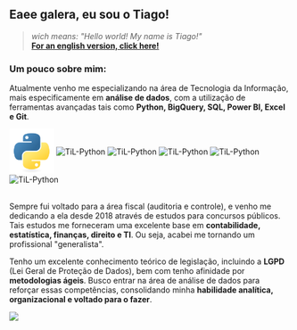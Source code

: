 
## Eaee galera, eu sou o Tiago!
> _wich means: "Hello world! My name is Tiago!"_  
> **[For an english version, click here!](https://github.com/til021/til021/blob/main/README.en.md)**   
### Um pouco sobre mim:

Atualmente venho me especializando na área de Tecnologia da Informação, mais especificamente em **análise de dados**, com a utilização de ferramentas avançadas tais como **Python, BigQuery, SQL, Power BI, Excel e Git**.
</div> 
<div style="display: inline_block">    
    <img align="center" alt="TiL-Python" height="80" width="80" src="https://raw.githubusercontent.com/devicons/devicon/master/icons/python/python-original.svg">
    <img align="center" alt="TiL-Python" height="60" width="80" src="https://cdn.worldvectorlogo.com/logos/google-bigquery-logo-1.svg">
    <img align="center" alt="TiL-Python" height="90" width="120" src="https://cdn.jsdelivr.net/gh/devicons/devicon/icons/mysql/mysql-original-wordmark.svg">
    <img align="center" alt="TiL-Python" height="60" width="60" src="https://upload.wikimedia.org/wikipedia/commons/thumb/c/cf/New_Power_BI_Logo.svg/2048px-New_Power_BI_Logo.svg.png">
    <img align="center" alt="TiL-Python" height="60" width="80" src="https://upload.wikimedia.org/wikipedia/commons/3/34/Microsoft_Office_Excel_%282019%E2%80%93present%29.svg">
    <img align="center" alt="TiL-Python" height="60" width="80" src="https://upload.wikimedia.org/wikipedia/commons/9/91/Octicons-mark-github.svg">
</div><br>


Sempre fui voltado para a área fiscal (auditoria e controle), e venho me dedicando a ela desde 2018 através de estudos para concursos públicos. Tais estudos me forneceram uma excelente base em **contabilidade, estatística, finanças, direito e TI**. Ou seja, acabei me tornando um profissional "generalista".

Tenho um excelente conhecimento teórico de legislação, incluindo a **LGPD** (Lei Geral de Proteção de Dados), bem com tenho afinidade por **metodologias ágeis**. Busco entrar na área de análise de dados para reforçar essas competências, consolidando minha **habilidade analítica, organizacional e voltado para o fazer**.

<div align="left">
  <a href="https://github.com/til021">
  <img height="200em" src="https://github-readme-stats.vercel.app/api?username=til021&show_icons=true&theme=swift&include_all_commits=true&count_private=true"/>

